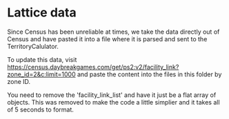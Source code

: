 # Lattice data

Since Census has been unreliable at times, we take the data directly out of Census and have pasted it into a file where it is parsed and sent to the TerritoryCalulator.

To update this data, visit https://census.daybreakgames.com/get/ps2:v2/facility_link?zone_id=2&c:limit=1000 and paste the content into the files in this folder by zone ID.

You need to remove the 'facility_link_list' and have it just be a flat array of objects. This was removed to make the code a little simplier and it takes all of 5 seconds to format.
